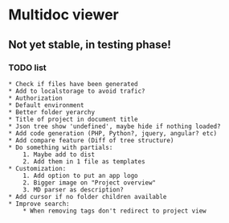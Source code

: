 # Multidoc viewer

## Not yet stable, in testing phase!

### TODO list

	* Check if files have been generated
	* Add to localstorage to avoid trafic?
	* Authorization
	* Default environment
	* Better folder yerarchy
	* Title of project in document title
	* Json tree show 'undefined', maybe hide if nothing loaded?
	* Add code generation (PHP, Python?, jquery, angular? etc)
	* Add compare feature (Diff of tree structure)
	* Do something with partials: 
		1. Maybe add to dist
		2. Add them in 1 file as templates
	* Customization:
		1. Add option to put an app logo
		2. Bigger image on "Project overview"
		3. MD parser as description?
	* Add cursor if no folder children available
	* Improve search:
		* When removing tags don't redirect to project view